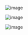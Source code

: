 ![image](https://github.com/user-attachments/assets/96264643-2015-4671-b1a9-867450f55a09)

![image](https://github.com/user-attachments/assets/0cdb22bf-3942-4db3-b75d-e7c60ac7005b)

![image](https://github.com/user-attachments/assets/607952dc-2979-4f18-ac75-d98b95648c7a)
